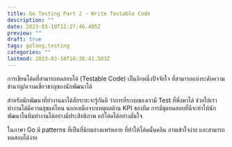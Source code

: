 ```yaml
---
title: Go Testing Part 2 - Write Testable Code
description: ""
date: 2023-03-18T12:27:46.405Z
preview: ""
draft: true
tags: golang,testing
categories: ""
lastmod: 2023-03-18T16:36:41.503Z
---
```


การเขียนโค้ดที่สามารถทดสอบได้ (Testable Code) เป็นอีกหนึ่งปัจจัยใจ ที่สามารถแบ่งระดับความชำนาญ/ความเชี่ยวชาญของนักพัฒนาได้

สำหรับนักพัฒนาที่ทำงานมาได้สักระยะจะรู้กันดี ว่าการที่ระบบของเรามี Test ที่พึ่งพาได้ ช่วยให้เราทำงานได้มีความสุขแค่ไหน นอกเหนือจากเหตุผลด้าน KPI ของทีม การมีชุดทดสอบที่ดีจะทำให้นักพัฒนาในทีมทำงานได้อย่างมีประสิทธิภาพ แก้โค้ดได้อย่างมั่นใจ

ในภาษา Go มี patterns ที่เป็นที่นิยมอ่างแพร่หลาย ที่ทำให้โค้ดนั้นคลีน อ่านเข้าใจง่าย และสามารถทดสอบได้ง่าย
